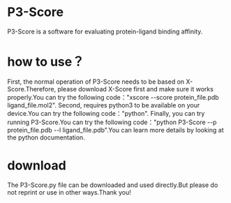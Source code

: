 # P3-Score
P3-Score is a software for evaluating protein-ligand binding affinity.
# how to use？
First, the normal operation of P3-Score needs to be based on X-Score.Therefore, please download X-Score first and make sure it works properly.You can try the following code："xscore --score protein_file.pdb ligand_file.mol2".
Second, requires python3 to be available on your device.You can try the following code："python".
Finally, you can try running P3-Score.You can try the following code："python P3-Score --p protein_file.pdb --l ligand_file.pdb".You can learn more details by looking at the python documentation.
# download
The P3-Score.py file can be downloaded and used directly.But please do not reprint or use in other ways.Thank you!
